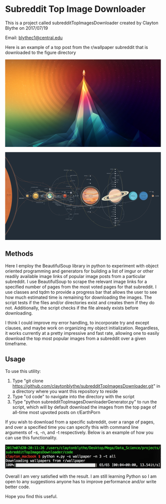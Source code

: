 # Subreddit Top Image Downloader

This is a project called subredditTopImagesDownloader created by Clayton Blythe on 2017/07/19 

Email: blythec1@central.edu

Here is an example of a top post from the r/wallpaper subreddit that is downloaded to the figure directory

![Alt Test](https://github.com/claytonblythe/subredditTopImagesDownloader/blob/master/figures/wallpaper/all/i.imgur.com_tfraio8.png)


![Alt Test](https://github.com/claytonblythe/subredditTopImagesDownloader/blob/master/figures/wallpaper/all/i.imgur.com_IB8Sjzt.png)

## Methods

Here I employ the BeautifulSoup library in python to experiment with object oriented programming and generators for building a list of imgur or 
other readily available image links of popular image posts from a particular subreddit. I use BeautifulSoup to scrape the relevant image links for a 
specified number of pages from the most voted pages for that subreddit. I use classes and tqdm to provide a progress bar that allows the user to see
how much estimated time is remaining for downloading the images. The script tests if the files and/or directories exist and creates them if they do not. Additionally, 
the script checks if the file already exists before downloading. 

I think I could improve my error handling, to incorporate try and except clauses, and maybe work on organizing my object initialization. Regardless, it works currently at a pretty impressive and fast rate, 
allowing one to easily download the top most popular images from a subreddit over a given timeframe. 
 
## Usage

To use this utility: 

1. Type "git clone https://github.com/claytonblythe/subredditTopImagesDownloader.git" in a directory where you want this repository to reside
2. Type "cd code" to navigate into the directory with the script
3. Type "python subredditTopImagesDownloaderGenerator.py" to run the script, which will by default download the images from the top page of all-time most 
upvoted posts on r/EarthPorn 

If you wish to download from a specific subreddit, over a range of pages, and over a specified time you can specify this with command line arguments of -s, -n, and -t respectively. Below is an example of how you can use this functionality. 

![Alt Test](https://github.com/claytonblythe/subredditTopImagesDownloader/blob/master/figures/example_script.png)


Overall I am very satisfied with the result. I am still learning Python so I am open to any suggestions anyone has to improve performance and/or write better code. 

Hope you find this useful. 
